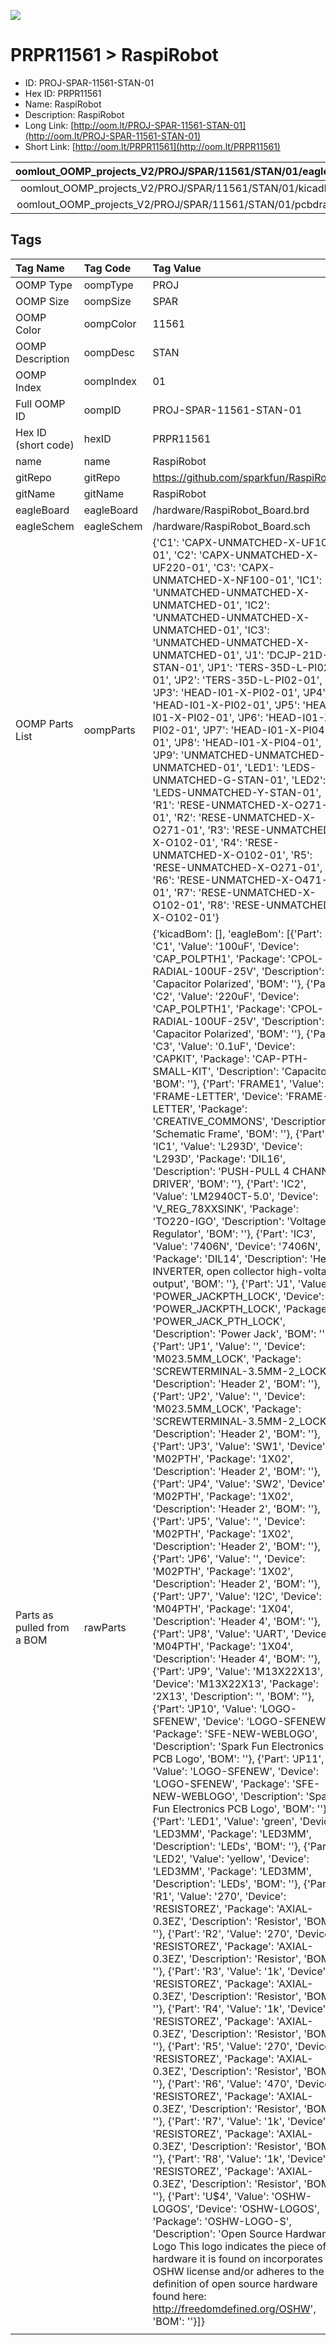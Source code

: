 


  
![][im]
# PRPR11561 > RaspiRobot

- ID: PROJ-SPAR-11561-STAN-01
- Hex ID: PRPR11561
- Name: RaspiRobot
- Description: RaspiRobot
- Long Link: [http://oom.lt/PROJ-SPAR-11561-STAN-01](http://oom.lt/PROJ-SPAR-11561-STAN-01)
- Short Link: [http://oom.lt/PRPR11561](http://oom.lt/PRPR11561)
  

|oomlout_OOMP_projects_V2/PROJ/SPAR/11561/STAN/01/eagleImage.png|oomlout_OOMP_projects_V2/PROJ/SPAR/11561/STAN/01/eagleSchemImage.png|oomlout_OOMP_projects_V2/PROJ/SPAR/11561/STAN/01/kicadPcb3dFront.png|oomlout_OOMP_projects_V2/PROJ/SPAR/11561/STAN/01/kicadPcb3dBack.png|
| :---: | :---: | :---: | :---: |
|oomlout_OOMP_projects_V2/PROJ/SPAR/11561/STAN/01/kicadPcb3d.png|oomlout_OOMP_projects_V2/PROJ/SPAR/11561/STAN/01/bomBack.png|oomlout_OOMP_projects_V2/PROJ/SPAR/11561/STAN/01/bomFront.png|oomlout_OOMP_projects_V2/PROJ/SPAR/11561/STAN/01/pcbdraw.svg|
|oomlout_OOMP_projects_V2/PROJ/SPAR/11561/STAN/01/pcbdrawBack.svg||||

## Tags
  

|Tag Name|Tag Code|Tag Value|
| :--- | :--- | :--- |
|OOMP Type|oompType|PROJ|
|OOMP Size|oompSize|SPAR|
|OOMP Color|oompColor|11561|
|OOMP Description|oompDesc|STAN|
|OOMP Index|oompIndex|01|
|Full OOMP ID|oompID|PROJ-SPAR-11561-STAN-01|
|Hex ID (short code)|hexID|PRPR11561|
|name|name|RaspiRobot|
|gitRepo|gitRepo|https://github.com/sparkfun/RaspiRobot|
|gitName|gitName|RaspiRobot|
|eagleBoard|eagleBoard|/hardware/RaspiRobot_Board.brd|
|eagleSchem|eagleSchem|/hardware/RaspiRobot_Board.sch|
|OOMP Parts List|oompParts|{'C1': 'CAPX-UNMATCHED-X-UF100-01', 'C2': 'CAPX-UNMATCHED-X-UF220-01', 'C3': 'CAPX-UNMATCHED-X-NF100-01', 'IC1': 'UNMATCHED-UNMATCHED-X-UNMATCHED-01', 'IC2': 'UNMATCHED-UNMATCHED-X-UNMATCHED-01', 'IC3': 'UNMATCHED-UNMATCHED-X-UNMATCHED-01', 'J1': 'DCJP-21D-X-STAN-01', 'JP1': 'TERS-35D-L-PI02-01', 'JP2': 'TERS-35D-L-PI02-01', 'JP3': 'HEAD-I01-X-PI02-01', 'JP4': 'HEAD-I01-X-PI02-01', 'JP5': 'HEAD-I01-X-PI02-01', 'JP6': 'HEAD-I01-X-PI02-01', 'JP7': 'HEAD-I01-X-PI04-01', 'JP8': 'HEAD-I01-X-PI04-01', 'JP9': 'UNMATCHED-UNMATCHED-X-UNMATCHED-01', 'LED1': 'LEDS-UNMATCHED-G-STAN-01', 'LED2': 'LEDS-UNMATCHED-Y-STAN-01', 'R1': 'RESE-UNMATCHED-X-O271-01', 'R2': 'RESE-UNMATCHED-X-O271-01', 'R3': 'RESE-UNMATCHED-X-O102-01', 'R4': 'RESE-UNMATCHED-X-O102-01', 'R5': 'RESE-UNMATCHED-X-O271-01', 'R6': 'RESE-UNMATCHED-X-O471-01', 'R7': 'RESE-UNMATCHED-X-O102-01', 'R8': 'RESE-UNMATCHED-X-O102-01'}|
|Parts as pulled from a BOM|rawParts|{'kicadBom': [], 'eagleBom': [{'Part': 'C1', 'Value': '100uF', 'Device': 'CAP_POLPTH1', 'Package': 'CPOL-RADIAL-100UF-25V', 'Description': 'Capacitor Polarized', 'BOM': ''}, {'Part': 'C2', 'Value': '220uF', 'Device': 'CAP_POLPTH1', 'Package': 'CPOL-RADIAL-100UF-25V', 'Description': 'Capacitor Polarized', 'BOM': ''}, {'Part': 'C3', 'Value': '0.1uF', 'Device': 'CAPKIT', 'Package': 'CAP-PTH-SMALL-KIT', 'Description': 'Capacitor', 'BOM': ''}, {'Part': 'FRAME1', 'Value': 'FRAME-LETTER', 'Device': 'FRAME-LETTER', 'Package': 'CREATIVE_COMMONS', 'Description': 'Schematic Frame', 'BOM': ''}, {'Part': 'IC1', 'Value': 'L293D', 'Device': 'L293D', 'Package': 'DIL16', 'Description': 'PUSH-PULL 4 CHANNEL DRIVER', 'BOM': ''}, {'Part': 'IC2', 'Value': 'LM2940CT-5.0', 'Device': 'V_REG_78XXSINK', 'Package': 'TO220-IGO', 'Description': 'Voltage Regulator', 'BOM': ''}, {'Part': 'IC3', 'Value': '7406N', 'Device': '7406N', 'Package': 'DIL14', 'Description': 'Hex INVERTER, open collector high-voltage output', 'BOM': ''}, {'Part': 'J1', 'Value': 'POWER_JACKPTH_LOCK', 'Device': 'POWER_JACKPTH_LOCK', 'Package': 'POWER_JACK_PTH_LOCK', 'Description': 'Power Jack', 'BOM': ''}, {'Part': 'JP1', 'Value': '', 'Device': 'M023.5MM_LOCK', 'Package': 'SCREWTERMINAL-3.5MM-2_LOCK', 'Description': 'Header 2', 'BOM': ''}, {'Part': 'JP2', 'Value': '', 'Device': 'M023.5MM_LOCK', 'Package': 'SCREWTERMINAL-3.5MM-2_LOCK', 'Description': 'Header 2', 'BOM': ''}, {'Part': 'JP3', 'Value': 'SW1', 'Device': 'M02PTH', 'Package': '1X02', 'Description': 'Header 2', 'BOM': ''}, {'Part': 'JP4', 'Value': 'SW2', 'Device': 'M02PTH', 'Package': '1X02', 'Description': 'Header 2', 'BOM': ''}, {'Part': 'JP5', 'Value': '', 'Device': 'M02PTH', 'Package': '1X02', 'Description': 'Header 2', 'BOM': ''}, {'Part': 'JP6', 'Value': '', 'Device': 'M02PTH', 'Package': '1X02', 'Description': 'Header 2', 'BOM': ''}, {'Part': 'JP7', 'Value': 'I2C', 'Device': 'M04PTH', 'Package': '1X04', 'Description': 'Header 4', 'BOM': ''}, {'Part': 'JP8', 'Value': 'UART', 'Device': 'M04PTH', 'Package': '1X04', 'Description': 'Header 4', 'BOM': ''}, {'Part': 'JP9', 'Value': 'M13X22X13', 'Device': 'M13X22X13', 'Package': '2X13', 'Description': '', 'BOM': ''}, {'Part': 'JP10', 'Value': 'LOGO-SFENEW', 'Device': 'LOGO-SFENEW', 'Package': 'SFE-NEW-WEBLOGO', 'Description': 'Spark Fun Electronics PCB Logo', 'BOM': ''}, {'Part': 'JP11', 'Value': 'LOGO-SFENEW', 'Device': 'LOGO-SFENEW', 'Package': 'SFE-NEW-WEBLOGO', 'Description': 'Spark Fun Electronics PCB Logo', 'BOM': ''}, {'Part': 'LED1', 'Value': 'green', 'Device': 'LED3MM', 'Package': 'LED3MM', 'Description': 'LEDs', 'BOM': ''}, {'Part': 'LED2', 'Value': 'yellow', 'Device': 'LED3MM', 'Package': 'LED3MM', 'Description': 'LEDs', 'BOM': ''}, {'Part': 'R1', 'Value': '270', 'Device': 'RESISTOREZ', 'Package': 'AXIAL-0.3EZ', 'Description': 'Resistor', 'BOM': ''}, {'Part': 'R2', 'Value': '270', 'Device': 'RESISTOREZ', 'Package': 'AXIAL-0.3EZ', 'Description': 'Resistor', 'BOM': ''}, {'Part': 'R3', 'Value': '1k', 'Device': 'RESISTOREZ', 'Package': 'AXIAL-0.3EZ', 'Description': 'Resistor', 'BOM': ''}, {'Part': 'R4', 'Value': '1k', 'Device': 'RESISTOREZ', 'Package': 'AXIAL-0.3EZ', 'Description': 'Resistor', 'BOM': ''}, {'Part': 'R5', 'Value': '270', 'Device': 'RESISTOREZ', 'Package': 'AXIAL-0.3EZ', 'Description': 'Resistor', 'BOM': ''}, {'Part': 'R6', 'Value': '470', 'Device': 'RESISTOREZ', 'Package': 'AXIAL-0.3EZ', 'Description': 'Resistor', 'BOM': ''}, {'Part': 'R7', 'Value': '1k', 'Device': 'RESISTOREZ', 'Package': 'AXIAL-0.3EZ', 'Description': 'Resistor', 'BOM': ''}, {'Part': 'R8', 'Value': '1k', 'Device': 'RESISTOREZ', 'Package': 'AXIAL-0.3EZ', 'Description': 'Resistor', 'BOM': ''}, {'Part': 'U$4', 'Value': 'OSHW-LOGOS', 'Device': 'OSHW-LOGOS', 'Package': 'OSHW-LOGO-S', 'Description': 'Open Source Hardware Logo This logo indicates the piece of hardware it is found on incorporates a OSHW license and/or adheres to the definition of open source hardware found here: http://freedomdefined.org/OSHW', 'BOM': ''}]}|
||||



[im]: PROJ/SPAR/11561/STAN/01/kicadPcb3d_450.png
